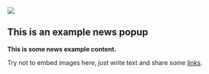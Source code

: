 ![](./banner/image.png)

## This is an example news popup

**This is some news example content.**

Try not to embed images here,
just write text and share some [links](https://musicpresence.app).
